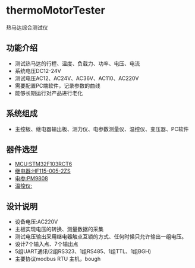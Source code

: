# thermoMotorTester

热马达综合测试仪

## 功能介绍

- 测试热马达的行程、温度、负载力、功率、电压、电流
- 系统电压DC12-24V
- 测试电压AC12、AC24V、AC36V、AC110、AC220V
- 需要配置PC端软件，记录参数的曲线
- 能够长期运行对产品进行老化

## 系统组成 

- 主控板、继电器输出板、测力仪、电参数测量仪、温控仪、变压器、PC软件

## 器件选型

* [MCU:STM32F103RCT6](https://github.com/KrogeChen/thermoMotorTester/tree/master/document/STM32F103) 
* [继电器:HF115-005-2ZS](https://github.com/KrogeChen/thermoMotorTester/tree/master/document/HF115F_005-2ZS4AF) 
* [电参:PM9808](https://github.com/KrogeChen/thermoMotorTester/tree/master/document/PM9808) 
* [温控仪:](https://github.com/Microsoft/vscode/wiki/How-to-Contribute#debugging) 

## 设计说明

- 设备电压:AC220V 
- 主板实现电压的转换、测量数据的采集
- 测试电压输出采用继电器触点互锁的方式、任何时候只允许输出一组电压。
- 设计7个输入点、7个输出点
- 5组UART通讯(2组RS323、1组RS485、1组TTL、1组BGH)
- 主要协议modbus RTU 主机，bough